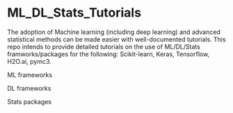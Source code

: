 # ML_DL_Stats_Tutorials
The adoption of Machine learning (including deep learning) and advanced statistical methods can be made easier with well-documented tutorials. This repo intends to provide detailed tutorials on the use of ML/DL/Stats framworks/packages for the following: Scikit-learn, Keras, Tensorflow, H2O.ai, pymc3.

ML frameworks

DL frameworks

Stats packages
